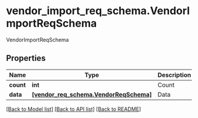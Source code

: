 # vendor_import_req_schema.VendorImportReqSchema

VendorImportReqSchema
## Properties
Name | Type | Description | Notes
------------ | ------------- | ------------- | -------------
**count** | **int** | Count | 
**data** | [**[vendor_req_schema.VendorReqSchema]**](VendorReqSchema.md) | Data | 

[[Back to Model list]](../README.md#documentation-for-models) [[Back to API list]](../README.md#documentation-for-api-endpoints) [[Back to README]](../README.md)


